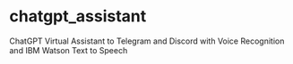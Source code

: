 # chatgpt_assistant
ChatGPT Virtual Assistant to Telegram and Discord with Voice Recognition and IBM Watson Text to Speech
